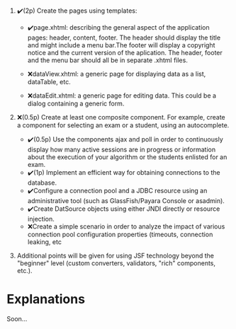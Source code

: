 
1. ✔️(2p) Create the pages using templates:
	-  ✔️page.xhtml: describing the general aspect of the application pages: header, content, footer. The header should display the title and might include a menu bar.The footer will display a copyright notice and the current version of the aplication. The header, footer and the menu bar should all be in separate .xhtml files.

	- ❌dataView.xhtml: a generic page for displaying data as a list, dataTable, etc.

	- ❌dataEdit.xhtml: a generic page for editing data. This could be a dialog containing a generic form.

2. ❌(0.5p) Create at least one composite component. For example, create a component for selecting an exam or a student, using an autocomplete.
	- ✔️(0.5p) Use the components ajax and poll in order to continuously display how many active sessions are in progress or information about the execution of your algorithm or the students enlisted for an exam.
	- ✔️(1p) Implement an efficient way for obtaining connections to the database.
	-  ✔️Configure a connection pool and a JDBC resource using an administrative tool (such as GlassFish/Payara Console or asadmin).
	-  ✔️Create DatSource objects using either JNDI directly or resource injection.
	-  ❌Create a simple scenario in order to analyze the impact of various connection pool configuration properties (timeouts, connection leaking, etc

3. Additional points will be given for using JSF technology beyond the "beginner" level (custom converters, validators, "rich" components, etc.).


# Explanations

Soon...

